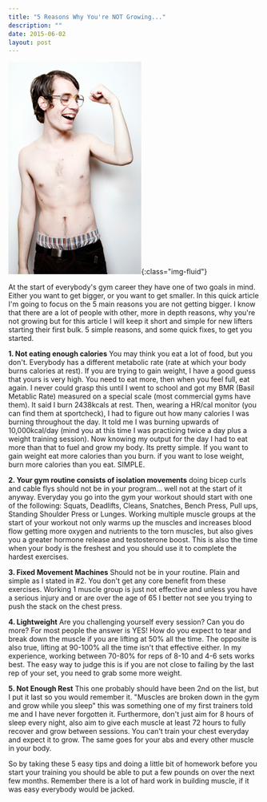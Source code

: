 ```yaml
---
title: "5 Reasons Why You're NOT Growing..."
description: ""
date: 2015-06-02
layout: post
---
```


![](/assets/images/skinny-guy.jpg){:class="img-fluid"}

At the start of everybody's gym career they have one of two goals
in mind. Either you want to get bigger, or you want to get smaller. In
this quick article I'm going to focus on the 5 main reasons you are not
getting bigger. I know that there are a lot of people with other, more
in depth reasons, why you're not growing but for this article I will
keep it short and simple for new lifters starting their first bulk. 5
simple reasons, and some quick fixes, to get you started.

**1. Not eating enough calories** You may think you eat a lot of food,
but you don't. Everybody has a different metabolic rate (rate at which
your body burns calories at rest). If you are trying to gain weight, I
have a good guess that yours is very high. You need to eat more, then
when you feel full, eat again. I never could grasp this until I went to
school and got my BMR (Basil Metablic Rate) measured on a special scale
(most commercial gyms have them). It said I burn 2438kcals at rest.
Then, wearing a HR/cal monitor (you can find them at sportcheck), I had
to figure out how many calories I was burning throughout the day. It
told me I was burning upwards of 10,000kcal/day (mind you at this time I
was practicing twice a day plus a weight training session). Now knowing
my output for the day I had to eat more than that to fuel and grow my
body. Its pretty simple. If you want to gain weight eat more calories
than you burn. if you want to lose weight, burn more calories than you
eat. SIMPLE.

**2. Your gym routine consists of isolation movements** doing bicep
curls and cable flys should not be in your program... well not at the
start of it anyway. Everyday you go into the gym your workout should
start with one of the following: Squats, Deadlifts, Cleans, Snatches,
Bench Press, Pull ups, Standing Shoulder Press or Lunges. Working
multiple muscle groups at the start of your workout not only warms up
the muscles and increases blood flow getting more oxygen and nutrients
to the torn muscles, but also gives you a greater hormone release and
testosterone boost. This is also the time when your body is the freshest
and you should use it to complete the hardest exercises.

**3. Fixed Movement Machines** Should not be in your routine. Plain and
simple as I stated in \#2. You don't get any core benefit from these
exercises. Working 1 muscle group is just not effective and unless you
have a serious injury and or are over the age of 65 I better not see you
trying to push the stack on the chest press.

**4. Lightweight** Are you challenging yourself every session? Can you
do more? For most people the answer is YES\! How do you expect to tear
and break down the muscle if you are lifting at 50% all the time. The
opposite is also true, lifting at 90-100% all the time isn't that
effective either. In my experience, working between 70-80% for reps of
8-10 and 4-6 sets works best. The easy way to judge this is if you are
not close to failing by the last rep of your set, you need to grab some
more weight.

**5. Not Enough Rest** This one probably should have been 2nd on the
list, but I put it last so you would remember it. "Muscles are broken
down in the gym and grow while you sleep" this was something one of my
first trainers told me and I have never forgotten it. Furthermore, don't
just aim for 8 hours of sleep every night, also aim to give each muscle
at least 72 hours to fully recover and grow between sessions. You can't
train your chest everyday and expect it to grow. The same goes for your
abs and every other muscle in your body.

So by taking these 5 easy tips and doing a little bit of homework before
you start your training you should be able to put a few pounds on over
the next few months. Remember there is a lot of hard work in building
muscle, if it was easy everybody would be jacked.
